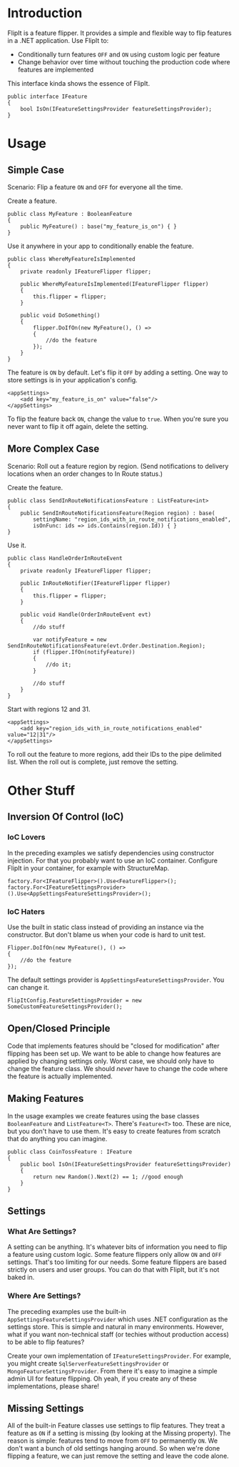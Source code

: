 # Introduction

FlipIt is a feature flipper.  It provides a simple and flexible way to flip features in a .NET application. Use FlipIt to:

 * Conditionally turn features `OFF` and `ON` using custom logic per feature
 * Change behavior over time without touching the production code where features are implemented

This interface kinda shows the essence of FlipIt.

    public interface IFeature
    {
        bool IsOn(IFeatureSettingsProvider featureSettingsProvider);
    }

# Usage

## Simple Case

Scenario: Flip a feature `ON` and `OFF` for everyone all the time.

Create a feature.

	public class MyFeature : BooleanFeature
	{
	    public MyFeature() : base("my_feature_is_on") { }
	}

Use it anywhere in your app to conditionally enable the feature.

	public class WhereMyFeatureIsImplemented
	{
		private readonly IFeatureFlipper flipper;

		public WhereMyFeatureIsImplemented(IFeatureFlipper flipper)
		{
			this.flipper = flipper;
		}

		public void DoSomething()
		{
			flipper.DoIfOn(new MyFeature(), () => 
			{
				//do the feature
			});
		}
	}


The feature is `ON` by default.  Let's flip it `OFF` by adding a setting.  One way to store settings is in your application's config.

	<appSettings>
		<add key="my_feature_is_on" value="false"/>
	</appSettings>

To flip the feature back `ON`, change the value to `true`.  When you're sure you never want to flip it off again, delete the setting.


## More Complex Case

Scenario: Roll out a feature region by region.  (Send notifications to delivery locations when an order changes to In Route status.) 

Create the feature.

	public class SendInRouteNotificationsFeature : ListFeature<int>
	{
		public SendInRouteNotificationsFeature(Region region) : base(
			settingName: "region_ids_with_in_route_notifications_enabled", 
			isOnFunc: ids => ids.Contains(region.Id)) { }
	}

Use it.

	public class HandleOrderInRouteEvent
	{
		private readonly IFeatureFlipper flipper;

		public InRouteNotifier(IFeatureFlipper flipper)
		{
			this.flipper = flipper;
		}

		public void Handle(OrderInRouteEvent evt)
		{
			//do stuff

			var notifyFeature = new SendInRouteNotificationsFeature(evt.Order.Destination.Region);
			if (flipper.IfOn(notifyFeature))
			{
				//do it;
			}

			//do stuff
		}
	}

Start with regions 12 and 31.

	<appSettings>
		<add key="region_ids_with_in_route_notifications_enabled" value="12|31"/>
	</appSettings>

To roll out the feature to more regions, add their IDs to the pipe delimited list.  When the roll out is complete, just remove the setting.

# Other Stuff

## Inversion Of Control (IoC)

### IoC Lovers

In the preceding examples we satisfy dependencies using constructor injection. For that you probably want to use an IoC container. Configure FlipIt in your container, for example with StructureMap.

	factory.For<IFeatureFlipper>().Use<FeatureFlipper>();
	factory.For<IFeatureSettingsProvider>().Use<AppSettingsFeatureSettingsProvider>();

### IoC Haters

Use the built in static class instead of providing an instance via the constructor.  But don't blame us when your code is hard to unit test.

	Flipper.DoIfOn(new MyFeature(), () => 
	{
		//do the feature
	});

The default settings provider is `AppSettingsFeatureSettingsProvider`.  You can change it.

	FlipItConfig.FeatureSettingsProvider = new SomeCustomFeatureSettingsProvider();

## Open/Closed Principle

Code that implements features should be "closed for modification" after flipping has been set up.  We want to be able to change how features are applied by changing settings only.  Worst case, we should only have to change the feature class.  We should *never* have to change the code where the feature is actually implemented.

## Making Features

In the usage examples we create features using the base classes `BooleanFeature` and `ListFeature<T>`.  There's `Feature<T>` too.  These are nice, but you don't have to use them.  It's easy to create features from scratch that do anything you can imagine.

	public class CoinTossFeature : IFeature
	{
	    public bool IsOn(IFeatureSettingsProvider featureSettingsProvider)
	    {
	        return new Random().Next(2) == 1; //good enough 
	    }
	}

## Settings

### What Are Settings?

A setting can be anything. It's whatever bits of information you need to flip a feature using custom logic.  Some feature flippers only allow `ON` and `OFF` settings.  That's too limiting for our needs.  Some feature flippers are based strictly on users and user groups. You can do that with FlipIt, but it's not baked in.

### Where Are Settings?

The preceding examples use the built-in `AppSettingsFeatureSettingsProvider` which uses .NET configuration as the settings store.  This is simple and natural in many environments.  However, what if you want non-technical staff (or techies without production access) to be able to flip features?

Create your own implementation of `IFeatureSettingsProvider`. For example, you might create `SqlServerFeatureSettingsProvider` or `MongoFeatureSettingsProvider`.  From there it's easy to imagine a simple admin UI for feature flipping.  Oh yeah, if you create any of these implementations, please share!

## Missing Settings

All of the built-in Feature classes use settings to flip features.  They treat a feature as `ON` if a setting is missing (by looking at the Missing property).  The reason is simple: features tend to move from `OFF` to permanently `ON`.  We don't want a bunch of old settings hanging around.  So when we're done flipping a feature, we can just remove the setting and leave the code alone.
